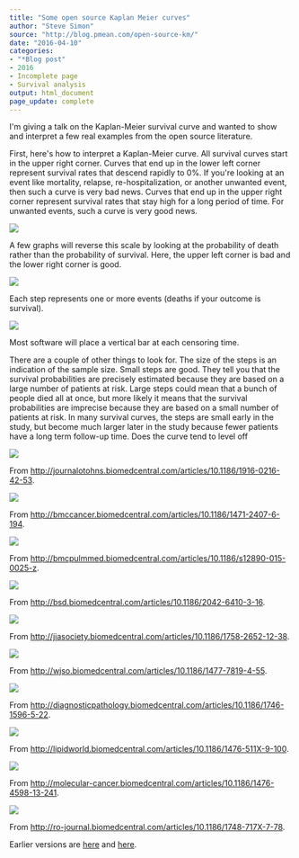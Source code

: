 ```yaml
---
title: "Some open source Kaplan Meier curves"
author: "Steve Simon"
source: "http://blog.pmean.com/open-source-km/"
date: "2016-04-10"
categories:
- "*Blog post"
- 2016
- Incomplete page
- Survival analysis
output: html_document
page_update: complete
---
```


I'm giving a talk on the Kaplan-Meier survival curve and wanted to show and interpret a few real examples from the open source literature.

<!---More--->

First, here's how to interpret a Kaplan-Meier curve. All survival curves start in the upper right corner. Curves that end up in the lower left corner represent survival rates that descend rapidly to 0%. If you're looking at an event like mortality, relapse, re-hospitalization, or another unwanted event, then such a curve is very bad news. Curves that end up in the upper right corner represent survival rates that stay high for a long period of time. For unwanted events, such a curve is very good news.

![](http://www.pmean.com/new-images/16/open-source-km01.bmp)

A few graphs will reverse this scale by looking at the probability of death rather than the probability of survival. Here, the upper left corner is bad and the lower right corner is good.

![](http://www.pmean.com/new-images/16/open-source-km02.bmp)

Each step represents one or more events (deaths if your outcome is survival).

![](http://www.pmean.com/new-images/16/open-source-km03.bmp)

Most software will place a vertical bar at each censoring time.

There are a couple of other things to look for. The size of the steps is an indication of the sample size. Small steps are good. They tell you that the survival probabilities are precisely estimated because they are based on a large number of patients at risk. Large steps could mean that a bunch of people died all at once, but more likely it means that the survival probabilities are imprecise because they are based on a small number of patients at risk. In many survival curves, the steps are small early in the study, but become much larger later in the study because fewer patients have a long term follow-up time. Does the curve tend to level off

![](http://www.pmean.com/new-images/16/open-source-km04.jpg)

From
<http://journalotohns.biomedcentral.com/articles/10.1186/1916-0216-42-53>.

![](http://www.pmean.com/new-images/16/open-source-km05.jpg)

From
<http://bmccancer.biomedcentral.com/articles/10.1186/1471-2407-6-194>.

![](http://www.pmean.com/new-images/16/open-source-km06.gif)

From
<http://bmcpulmmed.biomedcentral.com/articles/10.1186/s12890-015-0025-z>.

![](http://www.pmean.com/new-images/16/open-source-km07.jpg)

From <http://bsd.biomedcentral.com/articles/10.1186/2042-6410-3-16>.

![](http://www.pmean.com/new-images/16/open-source-km08.jpg)

From
<http://jiasociety.biomedcentral.com/articles/10.1186/1758-2652-12-38>.

![](http://www.pmean.com/new-images/16/open-source-km09.jpg)

From <http://wjso.biomedcentral.com/articles/10.1186/1477-7819-4-55>.

![](http://www.pmean.com/new-images/16/open-source-km10.jpg)

From
<http://diagnosticpathology.biomedcentral.com/articles/10.1186/1746-1596-5-22>.

![](http://www.pmean.com/new-images/16/open-source-km11.jpg)

From
<http://lipidworld.biomedcentral.com/articles/10.1186/1476-511X-9-100>.

![](http://www.pmean.com/new-images/16/open-source-km12.jpg)

From
<http://molecular-cancer.biomedcentral.com/articles/10.1186/1476-4598-13-241>.

![](http://www.pmean.com/new-images/16/open-source-km13.jpg)

From
<http://ro-journal.biomedcentral.com/articles/10.1186/1748-717X-7-78>.


 
Earlier versions are [here][sim1] and [here][sim2].
 
[sim1]: http://blog.pmean.com/open-source-km/
[sim2]: http://new.pmean.com/open-source-km/
 
